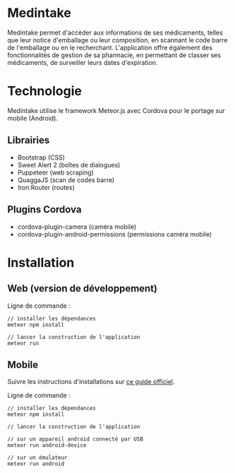 # Medintake
Medintake permet d'accéder aux informations de ses médicaments, telles que leur notice d'emballage ou leur composition, en scannant le code barre de l'emballage ou en le recherchant. L'application offre également des fonctionnalités de gestion de sa pharmacie, en permettant de classer ses médicaments, de surveiller leurs dates d'expiration.

# Technologie
Medintake utilise le framework Meteor.js avec Cordova pour le portage sur mobile (Android).

## Librairies
- Bootstrap (CSS)
- Sweet Alert 2 (boîtes de dialogues)
- Puppeteer (web scraping)
- QuaggaJS (scan de codes barre)
- Iron:Router (routes)

## Plugins Cordova
- cordova-plugin-camera (caméra mobile)
- cordova-plugin-android-permissions (permissions caméra mobile)

# Installation
## Web (version de développement)
Ligne de commande :
```
// installer les dépendances
meteor npm install

// lancer la construction de l'application
meteor run
```
## Mobile
Suivre les instructions d'installations sur [ce guide officiel](https://guide.meteor.com/mobile.html#installing-prerequisites-android).

Ligne de commande :
```
// installer les dépendances
meteor npm install

// lancer la construction de l'application

// sur un appareil android connecté par USB
meteor run android-device

// sur un émulateur
meteor run android
```

